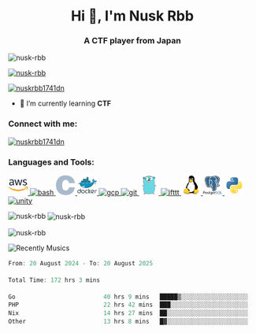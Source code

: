 <h1 align="center">Hi 👋, I'm Nusk Rbb</h1>
<h3 align="center">A CTF player from Japan</h3>

<p align="left"> <img src="https://komarev.com/ghpvc/?username=nusk-rbb&label=Profile%20views&color=0e75b6&style=flat" alt="nusk-rbb" /> </p>

<p align="left"> <a href="https://github.com/ryo-ma/github-profile-trophy"><img src="https://github-profile-trophy.vercel.app/?username=nusk-rbb" alt="nusk-rbb" /></a> </p>

<p align="left"> <a href="https://twitter.com/nuskrbb1741dn" target="blank"><img src="https://img.shields.io/twitter/follow/nuskrbb1741dn?logo=twitter&style=for-the-badge" alt="nuskrbb1741dn" /></a> </p>

- 🌱 I’m currently learning **CTF**

<h3 align="left">Connect with me:</h3>
<p align="left">
<a href="https://twitter.com/nuskrbb1741dn" target="blank"><img align="center" src="https://raw.githubusercontent.com/rahuldkjain/github-profile-readme-generator/master/src/images/icons/Social/twitter.svg" alt="nuskrbb1741dn" height="30" width="40" /></a>
</p>

<h3 align="left">Languages and Tools:</h3>
<p align="left"> <a href="https://aws.amazon.com" target="_blank" rel="noreferrer"> <img src="https://raw.githubusercontent.com/devicons/devicon/master/icons/amazonwebservices/amazonwebservices-original-wordmark.svg" alt="aws" width="40" height="40"/> </a> <a href="https://www.gnu.org/software/bash/" target="_blank" rel="noreferrer"> <img src="https://www.vectorlogo.zone/logos/gnu_bash/gnu_bash-icon.svg" alt="bash" width="40" height="40"/> </a> <a href="https://www.cprogramming.com/" target="_blank" rel="noreferrer"> <img src="https://raw.githubusercontent.com/devicons/devicon/master/icons/c/c-original.svg" alt="c" width="40" height="40"/> </a> <a href="https://www.docker.com/" target="_blank" rel="noreferrer"> <img src="https://raw.githubusercontent.com/devicons/devicon/master/icons/docker/docker-original-wordmark.svg" alt="docker" width="40" height="40"/> </a> <a href="https://cloud.google.com" target="_blank" rel="noreferrer"> <img src="https://www.vectorlogo.zone/logos/google_cloud/google_cloud-icon.svg" alt="gcp" width="40" height="40"/> </a> <a href="https://git-scm.com/" target="_blank" rel="noreferrer"> <img src="https://www.vectorlogo.zone/logos/git-scm/git-scm-icon.svg" alt="git" width="40" height="40"/> </a> <a href="https://golang.org" target="_blank" rel="noreferrer"> <img src="https://raw.githubusercontent.com/devicons/devicon/master/icons/go/go-original.svg" alt="go" width="40" height="40"/> </a> <a href="https://ifttt.com/" target="_blank" rel="noreferrer"> <img src="https://www.vectorlogo.zone/logos/ifttt/ifttt-ar21.svg" alt="ifttt" width="40" height="40"/> </a> <a href="https://www.linux.org/" target="_blank" rel="noreferrer"> <img src="https://raw.githubusercontent.com/devicons/devicon/master/icons/linux/linux-original.svg" alt="linux" width="40" height="40"/> </a> <a href="https://www.postgresql.org" target="_blank" rel="noreferrer"> <img src="https://raw.githubusercontent.com/devicons/devicon/master/icons/postgresql/postgresql-original-wordmark.svg" alt="postgresql" width="40" height="40"/> </a> <a href="https://www.python.org" target="_blank" rel="noreferrer"> <img src="https://raw.githubusercontent.com/devicons/devicon/master/icons/python/python-original.svg" alt="python" width="40" height="40"/> </a> <a href="https://unity.com/" target="_blank" rel="noreferrer"> <img src="https://www.vectorlogo.zone/logos/unity3d/unity3d-icon.svg" alt="unity" width="40" height="40"/> </a> </p>

<p><img align="left" src="https://github-readme-stats.vercel.app/api/top-langs?username=nusk-rbb&show_icons=true&locale=en&layout=compact" alt="nusk-rbb" /></p>

<p>&nbsp;<img align="center" src="https://github-readme-stats.vercel.app/api?username=nusk-rbb&show_icons=true&locale=en" alt="nusk-rbb" /></p>

<p><img align="center" src="https://github-readme-streak-stats.herokuapp.com/?user=nusk-rbb&" alt="nusk-rbb" /></p>

![Recently Musics](https://lastfm-recently-played.vercel.app/api?user=NuskRbb&header_style=normal_stats&footer_style=wave&loved_style=4)

<!--START_SECTION:waka-->

```go
From: 20 August 2024 - To: 20 August 2025

Total Time: 172 hrs 3 mins

Go                         40 hrs 9 mins   █████▒░░░░░░░░░░░░░░░░░░░   21.68 %
PHP                        22 hrs 42 mins  ███░░░░░░░░░░░░░░░░░░░░░░   12.26 %
Nix                        14 hrs 27 mins  ██░░░░░░░░░░░░░░░░░░░░░░░   07.81 %
Other                      13 hrs 8 mins   █▓░░░░░░░░░░░░░░░░░░░░░░░   07.10 %
```

<!--END_SECTION:waka-->